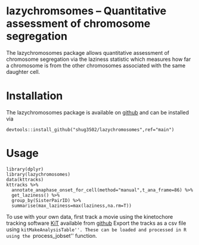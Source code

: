 # lazychromsomes – Quantitative assessment of chromosome segregation

The lazychromosomes package allows quantitative assessment of chromosome segregation via the laziness statistic which measures how far a chromosome is from the other chromosomes associated with the same daughter cell. 

# Installation

The lazychromosomes package is available on [github](https://github.com/shug3502/lazychromosomes) and can be installed via

    devtools::install_github("shug3502/lazychromosomes",ref="main")
    
# Usage

    library(dplyr)
    library(lazychromosomes)
    data(kttracks)
    kttracks %>% 
      annotate_anaphase_onset_for_cell(method="manual",t_ana_frame=86) %>%
      get_laziness() %>%
      group_by(SisterPairID) %>%
      summarise(max_laziness=max(laziness,na.rm=T))
  
To use with your own data, first track a movie using the kinetochore tracking software [KiT](https://doi.org/10.1093/bioinformatics/btw087) available from [github](https://github.com/cmcb-warwick/KiT)
Export the tracks as a csv file using ``kitMakeAnalysisTable''. These can be loaded and processed in R using the ``process_jobset'' function.  

